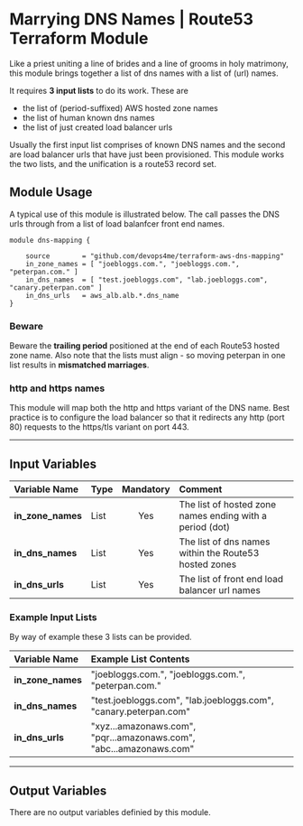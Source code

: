 
# Marrying DNS Names | Route53 Terraform Module

Like a priest uniting a line of brides and a line of grooms in holy matrimony, this module brings together a list of dns names with a list of (url) names.

It requires **3 input lists** to do its work. These are
- the list of (period-suffixed) AWS hosted zone names
- the list of human known dns names
- the list of just created load balancer urls

Usually the first input list comprises of known DNS names and the second are load balancer urls that have just been provisioned. This module works the two lists, and the unification is a route53 record set.

## Module Usage

A typical use of this module is illustrated below. The call passes the DNS urls through from a list of load balanfcer front end names.

```
module dns-mapping {

    source        = "github.com/devops4me/terraform-aws-dns-mapping"
    in_zone_names = [ "joebloggs.com.", "joebloggs.com.", "peterpan.com." ]
    in_dns_names  = [ "test.joebloggs.com", "lab.joebloggs.com", "canary.peterpan.com" ]
    in_dns_urls   = aws_alb.alb.*.dns_name
}
```

### Beware

Beware the **trailing period** positioned at the end of each Route53 hosted zone name. Also note that the lists must align - so moving peterpan in one list results in **mismatched marriages**.

### http and https names

This module will map both the http and https variant of the DNS name. Best practice is to configure the load balancer so that it redirects any http (port 80) requests to the https/tls variant on port 443.


---

## Input Variables

| Variable Name | Type | Mandatory | Comment |
|:-------- |:---- |:-------:|:------- |
**in_zone_names** | List | Yes | The list of hosted zone names ending with a period (dot)
**in_dns_names** | List | Yes | The list of dns names within the Route53 hosted zones
**in_dns_urls** | List | Yes | The list of front end load balancer url names

### Example Input Lists

By way of example these 3 lists can be provided.

| Variable Name   | Example List Contents |
|:--------------- |:--------------------- |
**in_zone_names** | "joebloggs.com.", "joebloggs.com.", "peterpan.com."
**in_dns_names**  | "test.joebloggs.com", "lab.joebloggs.com", "canary.peterpan.com"
**in_dns_urls**   | "xyz...amazonaws.com", "pqr...amazonaws.com", "abc...amazonaws.com"


---

## Output Variables

There are no output variables definied by this module.
